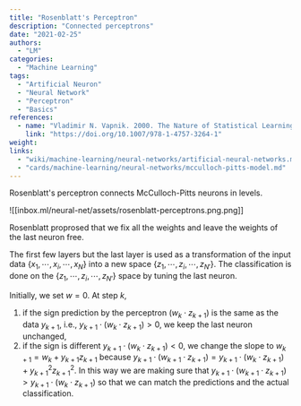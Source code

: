 ```yaml
---
title: "Rosenblatt's Perceptron"
description: "Connected perceptrons"
date: "2021-02-25"
authors:
  - "LM"
categories:
  - "Machine Learning"
tags:
  - "Artificial Neuron"
  - "Neural Network"
  - "Perceptron"
  - "Basics"
references:
  - name: "Vladimir N. Vapnik. 2000. The Nature of Statistical Learning Theory."
    link: "https://doi.org/10.1007/978-1-4757-3264-1"
weight:
links:
  - "wiki/machine-learning/neural-networks/artificial-neural-networks.md"
  - "cards/machine-learning/neural-networks/mcculloch-pitts-model.md"
---
```


Rosenblatt's perceptron connects McCulloch-Pitts neurons in levels.


![[inbox.ml/neural-net/assets/rosenblatt-perceptrons.png.png]]

Rosenblatt proprosed that we fix all the weights and leave the weights of the last neuron free.

The first few layers but the last layer is used as a transformation of the input data $\{x_1, \cdots, x_i, \cdots, x_N\}$ into a new space $\{z_1, \cdots, z_i, \cdots, z_{N'}\}$. The classification is done on the $\{z_1, \cdots, z_i, \cdots, z_{N'}\}$ space by tuning the last neuron.

Initially, we set $w=0$. At step $k$,
1. if the sign prediction by the perceptron $( w_k \cdot z_{k+1} )$ is the same as the data $y_{k+1}$, i.e., $y_{k+1} \cdot ( w_k \cdot z_{k+1} ) >0$, we keep the last neuron unchanged,
2. if the sign is different $y_{k+1} \cdot ( w_k \cdot z_{k+1} ) <0$, we change the slope to $w_{k+1} = w_k + y_{k+1}z_{k+1}$ because $y_{k+1} \cdot ( w_{k+1} \cdot z_{k+1} ) = y_{k+1} \cdot ( w_k \cdot z_{k+1} ) + y_{k+1}^2 z_{k+1}^2$. In this way we are making sure that $y_{k+1} \cdot ( w_{k+1} \cdot z_{k+1} )>y_{k+1} \cdot ( w_k \cdot z_{k+1} )$ so that we can match the predictions and the actual classification.
